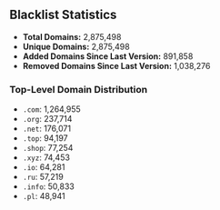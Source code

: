## Blacklist Statistics

- **Total Domains:** 2,875,498
- **Unique Domains:** 2,875,498
- **Added Domains Since Last Version:** 891,858
- **Removed Domains Since Last Version:** 1,038,276

### Top-Level Domain Distribution

-  `.com`: 1,264,955
-  `.org`: 237,714
-  `.net`: 176,071
-  `.top`: 94,197
-  `.shop`: 77,254
-  `.xyz`: 74,453
-  `.io`: 64,281
-  `.ru`: 57,219
-  `.info`: 50,833
-  `.pl`: 48,941
